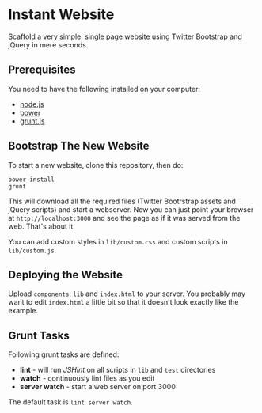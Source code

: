 Instant Website
===

Scaffold a very simple, single page website using Twitter Bootstrap and jQuery in mere seconds.

Prerequisites
---

You need to have the following installed on your computer:

* [node.js][n]
* [bower][b]
* [grunt.js][g]

Bootstrap The New Website
---

To start a new website, clone this repository, then do:

    bower install
    grunt

This will download all the required files (Twitter Bootrstrap assets and jQuery scripts) and start a webserver. Now you can just point your browser at `http://localhost:3000` and see the page as if it was served from the web. That's about it.

You can add custom styles in `lib/custom.css` and custom scripts in `lib/custom.js`.

Deploying the Website
---

Upload `components`, `lib` and `index.html` to your server. You probably may want to edit `index.html` a little bit so that it doesn't look exactly like the example.

Grunt Tasks
---

Following grunt tasks are defined:

* **lint** - will run *JSHint* on all scripts in `lib` and `test` directories
* **watch** - continuously lint files as you edit
* **server watch** - start a web server on port 3000

The default task is `lint server watch`.

[n]: http://nodejs.org/
[b]: http://twitter.github.com/bower/
[g]: http://gruntjs.com/
